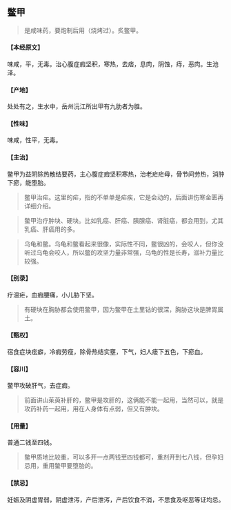## 鳖甲

> 是咸味药，要炮制后用（烧烤过）。炙鳖甲。

#### 【本经原文】
味咸，平，无毒。治心腹症瘕坚积，寒热，去痞，息肉，阴蚀，痔，恶肉。生池泽。
#### 【产地】
处处有之，生水中，岳州沅江所出甲有九肋者为胜。
#### 【性味】
味咸，性平，无毒。
#### 【主治】
鳖甲为益阴除热散结要药，主心腹症瘕坚积寒热，治老疟疟母，骨节间劳热，消肿下瘀，能堕胎。

> 鳖甲治疟‍。这里的疟，指的不单单是疟疾，它是会动的，后面讲伤寒金匮再详细介绍。

> 鳖甲治疗肿块、硬块。比如乳癌、肝癌、胰腺癌、肾脏癌，都会用到，尤其乳癌、肝癌用的多。

> 乌龟和鳖。乌龟和鳖看起来很像，实际性不同，鳖很凶的，会咬人，但你没听过乌龟会咬人，所以鳖的攻坚力量非常强，乌龟的性是长寿，滋补力量比较强。

#### 【别录】
疗温疟，血瘕腰痛，小儿胁下坚。

> 有硬块在胸胁都会使用鳖甲，因为鳖甲在土里钻的很深，胸胁这块是脾胃属土。

#### 【甄权】
宿食症块痃癖，冷瘕劳瘦，除骨热结实壅，下气，妇人瘘下五色，下瘀血。
#### 【容川】
鳖甲攻破肝气，去症瘕。

> 前面讲山茱萸补肝的，鳖甲是攻肝的，这俩能不能一起用，当然可以，就是攻药补药一起用，用在人身体有点弱，但又有肿块。

#### 【用量】
普通二钱至四钱。

> 鳖甲质地比较重，可以多开一点两钱至四钱都可，重剂开到七八钱，但孕妇忌用，重用鳖甲要堕胎的。

#### 【禁忌】
妊娠及阴虚胃弱，阴虚泄泻，产后泄泻，产后饮食不消，不思食及呕恶等证均忌。